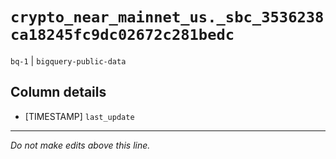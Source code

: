# `crypto_near_mainnet_us._sbc_3536238ca18245fc9dc02672c281bedc`
`bq-1` | `bigquery-public-data`

## Column details
* [TIMESTAMP] `last_update`

-------------------------------------------------------------------------------
*Do not make edits above this line.*
